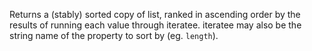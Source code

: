 Returns a (stably) sorted copy of list, ranked in ascending order by the results of running each value through iteratee. iteratee may also be the string name of the property to sort by (eg. `length`).

